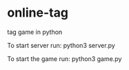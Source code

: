 online-tag
==========

tag game in python

To start server run:
python3 server.py

To start the game run:
python3 game.py
